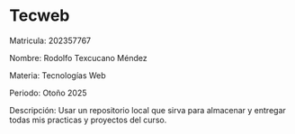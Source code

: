 # Tecweb

Matricula: 202357767

Nombre: Rodolfo Texcucano Méndez

Materia: Tecnologías Web

Periodo: Otoño 2025

Descripción: Usar un repositorio local que sirva para almacenar y entregar todas mis practicas y proyectos del curso.
